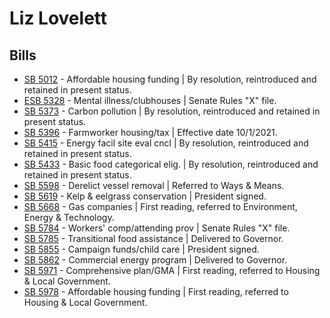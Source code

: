 # Liz Lovelett
## Bills
* [SB 5012](/bill/2021-22/sb/5012/) - Affordable housing funding | By resolution, reintroduced and retained in present status.
* [ESB 5328](/bill/2021-22/esb/5328/) - Mental illness/clubhouses | Senate Rules "X" file.
* [SB 5373](/bill/2021-22/sb/5373/) - Carbon pollution | By resolution, reintroduced and retained in present status.
* [SB 5396](/bill/2021-22/sb/5396/) - Farmworker housing/tax | Effective date 10/1/2021.
* [SB 5415](/bill/2021-22/sb/5415/) - Energy facil site eval cncl | By resolution, reintroduced and retained in present status.
* [SB 5433](/bill/2021-22/sb/5433/) - Basic food categorical elig. | By resolution, reintroduced and retained in present status.
* [SB 5598](/bill/2021-22/sb/5598/) - Derelict vessel removal | Referred to Ways & Means.
* [SB 5619](/bill/2021-22/sb/5619/) - Kelp & eelgrass conservation | President signed.
* [SB 5668](/bill/2021-22/sb/5668/) - Gas companies | First reading, referred to Environment, Energy & Technology.
* [SB 5784](/bill/2021-22/sb/5784/) - Workers' comp/attending prov | Senate Rules "X" file.
* [SB 5785](/bill/2021-22/sb/5785/) - Transitional food assistance | Delivered to Governor.
* [SB 5855](/bill/2021-22/sb/5855/) - Campaign funds/child care | President signed.
* [SB 5862](/bill/2021-22/sb/5862/) - Commercial energy program | Delivered to Governor.
* [SB 5971](/bill/2021-22/sb/5971/) - Comprehensive plan/GMA | First reading, referred to Housing & Local Government.
* [SB 5978](/bill/2021-22/sb/5978/) - Affordable housing funding | First reading, referred to Housing & Local Government.

